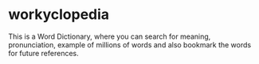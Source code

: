 # workyclopedia
This is a Word Dictionary, where you can search for meaning, pronunciation, example of millions of words and also bookmark the words for future references.
